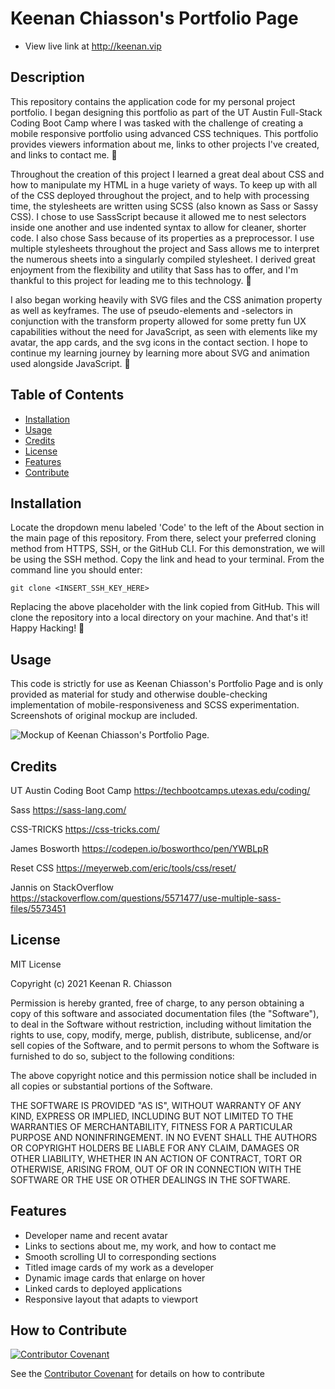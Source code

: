 # Keenan Chiasson's Portfolio Page

* View live link at http://keenan.vip

## Description
This repository contains the application code for my personal project portfolio. I began designing this portfolio as part of the UT Austin Full-Stack Coding Boot Camp where I was tasked with the challenge of creating a mobile responsive portfolio using advanced CSS techniques. This portfolio provides viewers information about me, links to other projects I've created, and links to contact me. 📐

Throughout the creation of this project I learned a great deal about CSS and how to manipulate my HTML in a huge variety of ways. To keep up with all of the CSS deployed throughout the project, and to help with processing time, the stylesheets are written using SCSS (also known as Sass or Sassy CSS). I chose to use SassScript because it allowed me to nest selectors inside one another and use indented syntax to allow for cleaner, shorter code. I also chose Sass because of its properties as a preprocessor. I use multiple stylesheets throughout the project and Sass allows me to interpret the numerous sheets into a singularly compiled stylesheet. I derived great enjoyment from the flexibility and utility that Sass has to offer, and I'm thankful to this project for leading me to this technology. 📜

I also began working heavily with SVG files and the CSS animation property as well as keyframes. The use of pseudo-elements and -selectors in conjunction with the transform property allowed for some pretty fun UX capabilities without the need for JavaScript, as seen with elements like my avatar, the app cards, and the svg icons in the contact section. I hope to continue my learning journey by learning more about SVG and animation used alongside JavaScript. 🚀

## Table of Contents
- [Installation](#installation)
- [Usage](#usage)
- [Credits](#credits)
- [License](#license)
- [Features](#features)
- [Contribute](#contribute)

## Installation
Locate the dropdown menu labeled 'Code' to the left of the About section in the main page of this repository. From there, select your preferred cloning method from HTTPS, SSH, or the GitHub CLI. For this demonstration, we will be using the SSH method. Copy the link and head to your terminal. From the command line you should enter:

    git clone <INSERT_SSH_KEY_HERE>

Replacing the above placeholder with the link copied from GitHub. This will clone the repository into a local directory on your machine. And that's it! Happy Hacking! 🚀

## Usage
This code is strictly for use as Keenan Chiasson's Portfolio Page and is only provided as material for study and otherwise double-checking implementation of mobile-responsiveness and SCSS experimentation. Screenshots of original mockup are included.

   ![Mockup of Keenan Chiasson's Portfolio Page.](./assets/images/mockup-screenshot.png)

## Credits
UT Austin Coding Boot Camp https://techbootcamps.utexas.edu/coding/

Sass https://sass-lang.com/

CSS-TRICKS https://css-tricks.com/

James Bosworth https://codepen.io/bosworthco/pen/YWBLpR

Reset CSS https://meyerweb.com/eric/tools/css/reset/

Jannis on StackOverflow https://stackoverflow.com/questions/5571477/use-multiple-sass-files/5573451

## License
MIT License

Copyright (c) 2021 Keenan R. Chiasson

Permission is hereby granted, free of charge, to any person obtaining a copy
of this software and associated documentation files (the "Software"), to deal
in the Software without restriction, including without limitation the rights
to use, copy, modify, merge, publish, distribute, sublicense, and/or sell
copies of the Software, and to permit persons to whom the Software is
furnished to do so, subject to the following conditions:

The above copyright notice and this permission notice shall be included in all
copies or substantial portions of the Software.

THE SOFTWARE IS PROVIDED "AS IS", WITHOUT WARRANTY OF ANY KIND, EXPRESS OR
IMPLIED, INCLUDING BUT NOT LIMITED TO THE WARRANTIES OF MERCHANTABILITY,
FITNESS FOR A PARTICULAR PURPOSE AND NONINFRINGEMENT. IN NO EVENT SHALL THE
AUTHORS OR COPYRIGHT HOLDERS BE LIABLE FOR ANY CLAIM, DAMAGES OR OTHER
LIABILITY, WHETHER IN AN ACTION OF CONTRACT, TORT OR OTHERWISE, ARISING FROM,
OUT OF OR IN CONNECTION WITH THE SOFTWARE OR THE USE OR OTHER DEALINGS IN THE
SOFTWARE.

## Features
- Developer name and recent avatar
- Links to sections about me, my work, and how to contact me
- Smooth scrolling UI to corresponding sections
- Titled image cards of my work as a developer
- Dynamic image cards that enlarge on hover
- Linked cards to deployed applications
- Responsive layout that adapts to viewport

## How to Contribute
[![Contributor Covenant](https://img.shields.io/badge/Contributor%20Covenant-2.1-4baaaa.svg)](code_of_conduct.md)

See the [Contributor Covenant](https://www.contributor-covenant.org/) for details on how to contribute
